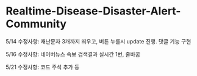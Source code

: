 # Realtime-Disease-Disaster-Alert-Community


5/14 수정사항: 재난문자 3개까지 띄우고, 버튼 누를시 update 진행. 댓글 기능 구현

5/16 수정사항: 네이버뉴스 속보 검색결과 실시간 1번, 줄바꿈

5/21 수정사항: 코드 주석 추가 등